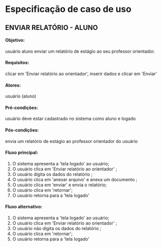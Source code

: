 # Especificação de caso de uso

## ENVIAR RELATÓRIO - ALUNO 

#### Objetivo: 
usuário aluno enviar um relatório de estágio ao seu professor orientador. 

#### Requisitos: 
clicar em 'Enviar relatório ao orientador', inserir dados e clicar em 'Enviar' 

#### Atores:
usuário (aluno) 

####  Pré-condições: 
usuário deve estar cadastrado no sistema como aluno e logado      

#### Pós-condições: 
envia um relatório de estágio ao professor orientador do usuário 

#### Fluxo principal: 
1. O sistema apresenta a 'tela logado' ao usuário; 
2. O usuário clica em 'Enviar relatório ao orientador' ; 
3. O usuário digita os dados do relatório ; 
4. O usuário clica em 'anexar arquivo' e anexa um documento ; 
5. O usuário clica em 'enviar' e envia o relatório; 
6. O usuário clica em 'retornar'; 
7. O usuário retorna para a 'tela logado' 

#### Fluxo alternativo: 
1. O sistema apresenta a 'tela logado' ao usuário; 
2. O usuário clica em 'Enviar relatório ao orientador' ; 
3. O usuário não digita os dados do relatório ; 
4. O usuário clica em 'retornar'; 
5. O usuário retorna para a 'tela logado'
